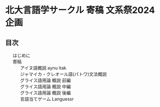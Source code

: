 <div id="cover">

  # 北大言語学サークル 寄稿 文系祭2024企画

</div>

<nav id="toc" role="doc-toc">

  ## 目次

  1. [はじめに](preface.html)
  1. [寄稿](contri/index.html)
      1. [アイヌ語概説 aynu itak](contri/aynuitak.html)
      1. [ジャマイカ・クレオール語(パトワ)文法概説](contri/jamc.html)
      1. [グライス語用論 概説 前編](contri/grice-1.html)
      1. [グライス語用論 概説 中編](contri/grice-2.html)
      1. [グライス語用論 概説 後編](contri/grice-3.html)
      1. [言語当てゲーム Languessr](contri/languessr.html)

</nav>
